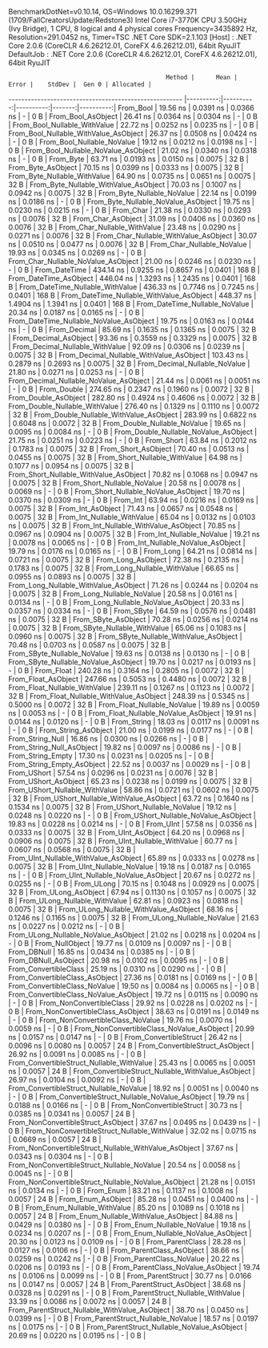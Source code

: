 
BenchmarkDotNet=v0.10.14, OS=Windows 10.0.16299.371 (1709/FallCreatorsUpdate/Redstone3)
Intel Core i7-3770K CPU 3.50GHz (Ivy Bridge), 1 CPU, 8 logical and 4 physical cores
Frequency=3435892 Hz, Resolution=291.0452 ns, Timer=TSC
.NET Core SDK=2.1.103
  [Host]     : .NET Core 2.0.6 (CoreCLR 4.6.26212.01, CoreFX 4.6.26212.01), 64bit RyuJIT
  DefaultJob : .NET Core 2.0.6 (CoreCLR 4.6.26212.01, CoreFX 4.6.26212.01), 64bit RyuJIT


                                                Method |      Mean |     Error |    StdDev |  Gen 0 | Allocated |
------------------------------------------------------ |----------:|----------:|----------:|-------:|----------:|
                                             From_Bool |  19.56 ns | 0.0391 ns | 0.0366 ns |      - |       0 B |
                                    From_Bool_AsObject |  26.41 ns | 0.0364 ns | 0.0304 ns |      - |       0 B |
                          From_Bool_Nullable_WithValue |  22.72 ns | 0.0252 ns | 0.0235 ns |      - |       0 B |
                 From_Bool_Nullable_WithValue_AsObject |  26.37 ns | 0.0508 ns | 0.0424 ns |      - |       0 B |
                            From_Bool_Nullable_NoValue |  19.12 ns | 0.0212 ns | 0.0198 ns |      - |       0 B |
                   From_Bool_Nullable_NoValue_AsObject |  21.02 ns | 0.0340 ns | 0.0318 ns |      - |       0 B |
                                             From_Byte |  63.71 ns | 0.0193 ns | 0.0150 ns | 0.0075 |      32 B |
                                    From_Byte_AsObject |  70.15 ns | 0.0399 ns | 0.0333 ns | 0.0075 |      32 B |
                          From_Byte_Nullable_WithValue |  64.90 ns | 0.0735 ns | 0.0651 ns | 0.0075 |      32 B |
                 From_Byte_Nullable_WithValue_AsObject |  70.03 ns | 0.1007 ns | 0.0942 ns | 0.0075 |      32 B |
                            From_Byte_Nullable_NoValue |  22.14 ns | 0.0199 ns | 0.0186 ns |      - |       0 B |
                   From_Byte_Nullable_NoValue_AsObject |  19.75 ns | 0.0230 ns | 0.0215 ns |      - |       0 B |
                                             From_Char |  21.38 ns | 0.0330 ns | 0.0293 ns | 0.0076 |      32 B |
                                    From_Char_AsObject |  31.09 ns | 0.0406 ns | 0.0360 ns | 0.0076 |      32 B |
                          From_Char_Nullable_WithValue |  23.48 ns | 0.0290 ns | 0.0271 ns | 0.0076 |      32 B |
                 From_Char_Nullable_WithValue_AsObject |  30.07 ns | 0.0510 ns | 0.0477 ns | 0.0076 |      32 B |
                            From_Char_Nullable_NoValue |  19.93 ns | 0.0345 ns | 0.0269 ns |      - |       0 B |
                   From_Char_Nullable_NoValue_AsObject |  21.00 ns | 0.0246 ns | 0.0230 ns |      - |       0 B |
                                         From_DateTime | 434.14 ns | 0.9255 ns | 0.8657 ns | 0.0401 |     168 B |
                                From_DateTime_AsObject | 446.04 ns | 1.3293 ns | 1.2435 ns | 0.0401 |     168 B |
                      From_DateTime_Nullable_WithValue | 436.33 ns | 0.7746 ns | 0.7245 ns | 0.0401 |     168 B |
             From_DateTime_Nullable_WithValue_AsObject | 448.37 ns | 1.4904 ns | 1.3941 ns | 0.0401 |     168 B |
                        From_DateTime_Nullable_NoValue |  20.34 ns | 0.0187 ns | 0.0165 ns |      - |       0 B |
               From_DateTime_Nullable_NoValue_AsObject |  19.75 ns | 0.0163 ns | 0.0144 ns |      - |       0 B |
                                          From_Decimal |  85.69 ns | 0.1635 ns | 0.1365 ns | 0.0075 |      32 B |
                                 From_Decimal_AsObject |  93.36 ns | 0.3559 ns | 0.3329 ns | 0.0075 |      32 B |
                       From_Decimal_Nullable_WithValue |  92.09 ns | 0.0306 ns | 0.0239 ns | 0.0075 |      32 B |
              From_Decimal_Nullable_WithValue_AsObject | 103.43 ns | 0.2879 ns | 0.2693 ns | 0.0075 |      32 B |
                         From_Decimal_Nullable_NoValue |  21.80 ns | 0.0271 ns | 0.0253 ns |      - |       0 B |
                From_Decimal_Nullable_NoValue_AsObject |  21.44 ns | 0.0061 ns | 0.0051 ns |      - |       0 B |
                                           From_Double | 274.65 ns | 0.2347 ns | 0.1960 ns | 0.0072 |      32 B |
                                  From_Double_AsObject | 282.80 ns | 0.4924 ns | 0.4606 ns | 0.0072 |      32 B |
                        From_Double_Nullable_WithValue | 276.40 ns | 0.1329 ns | 0.1110 ns | 0.0072 |      32 B |
               From_Double_Nullable_WithValue_AsObject | 283.99 ns | 0.6822 ns | 0.6048 ns | 0.0072 |      32 B |
                          From_Double_Nullable_NoValue |  19.65 ns | 0.0095 ns | 0.0084 ns |      - |       0 B |
                 From_Double_Nullable_NoValue_AsObject |  21.75 ns | 0.0251 ns | 0.0223 ns |      - |       0 B |
                                            From_Short |  63.84 ns | 0.2012 ns | 0.1783 ns | 0.0075 |      32 B |
                                   From_Short_AsObject |  70.40 ns | 0.0513 ns | 0.0455 ns | 0.0075 |      32 B |
                         From_Short_Nullable_WithValue |  64.98 ns | 0.1077 ns | 0.0954 ns | 0.0075 |      32 B |
                From_Short_Nullable_WithValue_AsObject |  70.82 ns | 0.1068 ns | 0.0947 ns | 0.0075 |      32 B |
                           From_Short_Nullable_NoValue |  20.58 ns | 0.0078 ns | 0.0069 ns |      - |       0 B |
                  From_Short_Nullable_NoValue_AsObject |  19.70 ns | 0.0370 ns | 0.0309 ns |      - |       0 B |
                                              From_Int |  63.94 ns | 0.0216 ns | 0.0169 ns | 0.0075 |      32 B |
                                     From_Int_AsObject |  71.43 ns | 0.0657 ns | 0.0548 ns | 0.0075 |      32 B |
                           From_Int_Nullable_WithValue |  65.04 ns | 0.0132 ns | 0.0103 ns | 0.0075 |      32 B |
                  From_Int_Nullable_WithValue_AsObject |  70.85 ns | 0.0967 ns | 0.0904 ns | 0.0075 |      32 B |
                             From_Int_Nullable_NoValue |  19.21 ns | 0.0078 ns | 0.0065 ns |      - |       0 B |
                    From_Int_Nullable_NoValue_AsObject |  19.79 ns | 0.0176 ns | 0.0165 ns |      - |       0 B |
                                             From_Long |  64.21 ns | 0.0814 ns | 0.0721 ns | 0.0075 |      32 B |
                                    From_Long_AsObject |  72.38 ns | 0.2135 ns | 0.1783 ns | 0.0075 |      32 B |
                          From_Long_Nullable_WithValue |  66.65 ns | 0.0955 ns | 0.0893 ns | 0.0075 |      32 B |
                 From_Long_Nullable_WithValue_AsObject |  71.26 ns | 0.0244 ns | 0.0204 ns | 0.0075 |      32 B |
                            From_Long_Nullable_NoValue |  20.58 ns | 0.0161 ns | 0.0134 ns |      - |       0 B |
                   From_Long_Nullable_NoValue_AsObject |  20.33 ns | 0.0357 ns | 0.0334 ns |      - |       0 B |
                                            From_SByte |  64.59 ns | 0.0576 ns | 0.0481 ns | 0.0075 |      32 B |
                                   From_SByte_AsObject |  70.28 ns | 0.0256 ns | 0.0214 ns | 0.0075 |      32 B |
                         From_SByte_Nullable_WithValue |  65.06 ns | 0.1083 ns | 0.0960 ns | 0.0075 |      32 B |
                From_SByte_Nullable_WithValue_AsObject |  70.48 ns | 0.0703 ns | 0.0587 ns | 0.0075 |      32 B |
                           From_SByte_Nullable_NoValue |  19.63 ns | 0.0138 ns | 0.0130 ns |      - |       0 B |
                  From_SByte_Nullable_NoValue_AsObject |  19.70 ns | 0.0217 ns | 0.0193 ns |      - |       0 B |
                                            From_Float | 240.28 ns | 0.3164 ns | 0.2805 ns | 0.0072 |      32 B |
                                   From_Float_AsObject | 247.66 ns | 0.5053 ns | 0.4480 ns | 0.0072 |      32 B |
                         From_Float_Nullable_WithValue | 239.11 ns | 0.1267 ns | 0.1123 ns | 0.0072 |      32 B |
                From_Float_Nullable_WithValue_AsObject | 248.39 ns | 0.5345 ns | 0.5000 ns | 0.0072 |      32 B |
                           From_Float_Nullable_NoValue |  19.89 ns | 0.0059 ns | 0.0053 ns |      - |       0 B |
                  From_Float_Nullable_NoValue_AsObject |  19.91 ns | 0.0144 ns | 0.0120 ns |      - |       0 B |
                                           From_String |  18.03 ns | 0.0117 ns | 0.0091 ns |      - |       0 B |
                                  From_String_AsObject |  21.00 ns | 0.0199 ns | 0.0177 ns |      - |       0 B |
                                      From_String_Null |  16.86 ns | 0.0300 ns | 0.0266 ns |      - |       0 B |
                             From_String_Null_AsObject |  19.82 ns | 0.0097 ns | 0.0086 ns |      - |       0 B |
                                     From_String_Empty |  17.30 ns | 0.0231 ns | 0.0205 ns |      - |       0 B |
                            From_String_Empty_AsObject |  22.52 ns | 0.0037 ns | 0.0029 ns |      - |       0 B |
                                           From_UShort |  57.54 ns | 0.0296 ns | 0.0231 ns | 0.0076 |      32 B |
                                  From_UShort_AsObject |  65.23 ns | 0.0238 ns | 0.0199 ns | 0.0075 |      32 B |
                        From_UShort_Nullable_WithValue |  58.86 ns | 0.0721 ns | 0.0602 ns | 0.0075 |      32 B |
               From_UShort_Nullable_WithValue_AsObject |  63.72 ns | 0.1640 ns | 0.1534 ns | 0.0075 |      32 B |
                          From_UShort_Nullable_NoValue |  19.12 ns | 0.0248 ns | 0.0220 ns |      - |       0 B |
                 From_UShort_Nullable_NoValue_AsObject |  19.83 ns | 0.0228 ns | 0.0214 ns |      - |       0 B |
                                             From_UInt |  57.58 ns | 0.0356 ns | 0.0333 ns | 0.0075 |      32 B |
                                    From_UInt_AsObject |  64.20 ns | 0.0968 ns | 0.0906 ns | 0.0075 |      32 B |
                          From_UInt_Nullable_WithValue |  60.77 ns | 0.0607 ns | 0.0568 ns | 0.0075 |      32 B |
                 From_UInt_Nullable_WithValue_AsObject |  65.89 ns | 0.0333 ns | 0.0278 ns | 0.0075 |      32 B |
                            From_UInt_Nullable_NoValue |  19.18 ns | 0.0187 ns | 0.0165 ns |      - |       0 B |
                   From_UInt_Nullable_NoValue_AsObject |  20.67 ns | 0.0272 ns | 0.0255 ns |      - |       0 B |
                                            From_ULong |  70.15 ns | 0.1048 ns | 0.0929 ns | 0.0075 |      32 B |
                                   From_ULong_AsObject |  67.94 ns | 0.1130 ns | 0.1057 ns | 0.0075 |      32 B |
                         From_ULong_Nullable_WithValue |  62.81 ns | 0.0923 ns | 0.0818 ns | 0.0075 |      32 B |
                From_ULong_Nullable_WithValue_AsObject |  68.16 ns | 0.1246 ns | 0.1165 ns | 0.0075 |      32 B |
                           From_ULong_Nullable_NoValue |  21.63 ns | 0.0227 ns | 0.0212 ns |      - |       0 B |
                  From_ULong_Nullable_NoValue_AsObject |  21.02 ns | 0.0218 ns | 0.0204 ns |      - |       0 B |
                                       From_NullObject |  19.77 ns | 0.0109 ns | 0.0097 ns |      - |       0 B |
                                           From_DBNull |  16.85 ns | 0.0434 ns | 0.0385 ns |      - |       0 B |
                                  From_DBNull_AsObject |  20.98 ns | 0.0102 ns | 0.0095 ns |      - |       0 B |
                                 From_ConvertibleClass |  25.19 ns | 0.0310 ns | 0.0290 ns |      - |       0 B |
                        From_ConvertibleClass_AsObject |  27.36 ns | 0.0181 ns | 0.0169 ns |      - |       0 B |
                         From_ConvertibleClass_NoValue |  19.50 ns | 0.0084 ns | 0.0065 ns |      - |       0 B |
                From_ConvertibleClass_NoValue_AsObject |  19.72 ns | 0.0115 ns | 0.0090 ns |      - |       0 B |
                              From_NonConvertibleClass |  29.92 ns | 0.0228 ns | 0.0202 ns |      - |       0 B |
                     From_NonConvertibleClass_AsObject |  38.63 ns | 0.0191 ns | 0.0149 ns |      - |       0 B |
                      From_NonConvertibleClass_NoValue |  19.76 ns | 0.0070 ns | 0.0059 ns |      - |       0 B |
             From_NonConvertibleClass_NoValue_AsObject |  20.99 ns | 0.0157 ns | 0.0147 ns |      - |       0 B |
                                From_ConvertibleStruct |  26.42 ns | 0.0096 ns | 0.0080 ns | 0.0057 |      24 B |
                       From_ConvertibleStruct_AsObject |  26.92 ns | 0.0091 ns | 0.0085 ns |      - |       0 B |
             From_ConvertibleStruct_Nullable_WithValue |  25.43 ns | 0.0065 ns | 0.0051 ns | 0.0057 |      24 B |
    From_ConvertibleStruct_Nullable_WithValue_AsObject |  26.97 ns | 0.0104 ns | 0.0092 ns |      - |       0 B |
               From_ConvertibleStruct_Nullable_NoValue |  18.92 ns | 0.0051 ns | 0.0040 ns |      - |       0 B |
      From_ConvertibleStruct_Nullable_NoValue_AsObject |  19.79 ns | 0.0188 ns | 0.0166 ns |      - |       0 B |
                             From_NonConvertibleStruct |  30.73 ns | 0.0385 ns | 0.0341 ns | 0.0057 |      24 B |
                    From_NonConvertibleStruct_AsObject |  37.67 ns | 0.0495 ns | 0.0439 ns |      - |       0 B |
          From_NonConvertibleStruct_Nullable_WithValue |  32.02 ns | 0.0715 ns | 0.0669 ns | 0.0057 |      24 B |
 From_NonConvertibleStruct_Nullable_WithValue_AsObject |  37.67 ns | 0.0343 ns | 0.0304 ns |      - |       0 B |
            From_NonConvertibleStruct_Nullable_NoValue |  20.54 ns | 0.0058 ns | 0.0045 ns |      - |       0 B |
   From_NonConvertibleStruct_Nullable_NoValue_AsObject |  21.28 ns | 0.0151 ns | 0.0134 ns |      - |       0 B |
                                             From_Enum |  83.21 ns | 0.1137 ns | 0.1008 ns | 0.0057 |      24 B |
                                    From_Enum_AsObject |  85.28 ns | 0.0451 ns | 0.0400 ns |      - |       0 B |
                          From_Enum_Nullable_WithValue |  85.20 ns | 0.1089 ns | 0.1018 ns | 0.0057 |      24 B |
                 From_Enum_Nullable_WithValue_AsObject |  84.88 ns | 0.0429 ns | 0.0380 ns |      - |       0 B |
                            From_Enum_Nullable_NoValue |  19.18 ns | 0.0234 ns | 0.0207 ns |      - |       0 B |
                   From_Enum_Nullable_NoValue_AsObject |  20.30 ns | 0.0123 ns | 0.0109 ns |      - |       0 B |
                                      From_ParentClass |  28.28 ns | 0.0127 ns | 0.0106 ns |      - |       0 B |
                             From_ParentClass_AsObject |  38.66 ns | 0.0259 ns | 0.0242 ns |      - |       0 B |
                              From_ParentClass_NoValue |  20.22 ns | 0.0206 ns | 0.0193 ns |      - |       0 B |
                     From_ParentClass_NoValue_AsObject |  19.74 ns | 0.0106 ns | 0.0099 ns |      - |       0 B |
                                     From_ParentStruct |  30.77 ns | 0.0166 ns | 0.0147 ns | 0.0057 |      24 B |
                            From_ParentStruct_AsObject |  38.68 ns | 0.0328 ns | 0.0291 ns |      - |       0 B |
                  From_ParentStruct_Nullable_WithValue |  33.39 ns | 0.0086 ns | 0.0072 ns | 0.0057 |      24 B |
         From_ParentStruct_Nullable_WithValue_AsObject |  38.70 ns | 0.0450 ns | 0.0399 ns |      - |       0 B |
                    From_ParentStruct_Nullable_NoValue |  18.57 ns | 0.0197 ns | 0.0175 ns |      - |       0 B |
           From_ParentStruct_Nullable_NoValue_AsObject |  20.69 ns | 0.0220 ns | 0.0195 ns |      - |       0 B |
